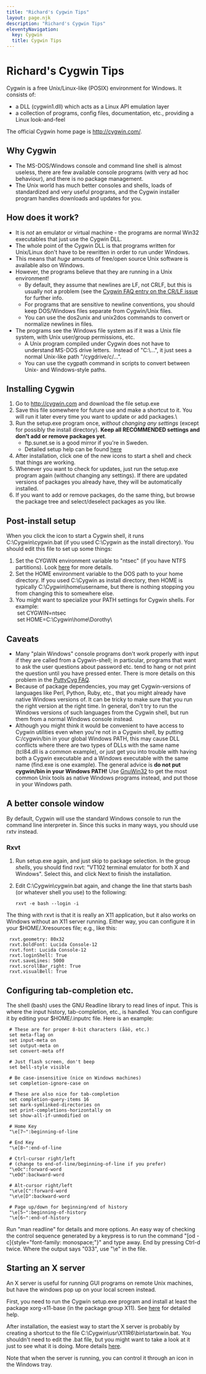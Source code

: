 ```yaml
---
title: "Richard's Cygwin Tips"
layout: page.njk
description: "Richard's Cygwin Tips"
eleventyNavigation:
  key: Cygwin
  title: Cygwin Tips
---
```

# Richard\'s Cygwin Tips

Cygwin is a free Unix/Linux-like (POSIX) environment for Windows. It
consists of:

-   a DLL (cygwin1.dll) which acts as a Linux API emulation layer
-   a collection of programs, config files, documentation, etc.,
    providing a Linux look-and-feel

The official Cygwin home page is <http://cygwin.com/>.

## Why Cygwin

-   The MS-DOS/Windows console and command line shell is almost useless,
    there are few available console programs (with very ad hoc
    behaviour), and there is no package management.
-   The Unix world has much better consoles and shells, loads of
    standardized and very useful programs, and the Cygwin installer
    program handles downloads and updates for you.

## How does it work?

-   It is *not* an emulator or virtual machine - the programs are normal
    Win32 executables that just use the Cygwin DLL.
-   The whole point of the Cygwin DLL is that programs written for
    Unix/Linux don\'t have to be rewritten in order to run under
    Windows.
-   This means that *huge* amounts of free/open source Unix software is
    available also on Windows.
-   However, the programs believe that they are running in a Unix
    environment!
    -   By default, they assume that newlines are LF, not CRLF, but this
        is usually not a problem (see the [Cygwin FAQ entry on the CR/LF
        issue](http://cygwin.com/faq/faq-nochunks.html#faq.api.cr-lf)
        for further info.
    -   For programs that are sensitive to newline conventions, you
        should keep DOS/Windows files separate from Cygwin/Unix files.
    -   You can use the dos2unix and unix2dos commands to convert or
        normalize newlines in files.
-   The programs see the Windows file system as if it was a Unix file
    system, with Unix user/group permissions, etc.
    -   A Unix program compiled under Cygwin does not have to understand
        MS-DOS drive letters.  Instead of \"C:\\\...\", it just sees a
        normal Unix-like path \"/cygdrive/c/\...\".
    -   You can use the cygpath command in scripts to convert between
        Unix- and Windows-style paths.

## Installing Cygwin

1.  Go to <http://cygwin.com> and download the file setup.exe
2.  Save this file somewhere for future use and make a shortcut to it.
    You will run it later every time you want to update or add
    packages.\
3.  Run the setup.exe program once, *without changing any settings*
    (except for possibly the install directory). **Keep all RECOMMENDED
    settings and don\'t add or remove packages yet**.
    -   ftp.sunet.se is a good mirror if you\'re in Sweden.
    -   Detailed setup help can be found
        [here](http://cygwin.com/cygwin-ug-net/setup-net.html)
4.  After installation, click one of the new icons to start a shell and
    check that things are working.
5.  Whenever you want to check for updates, just run the setup.exe
    program again (without changing any settings). If there are updated
    versions of packages you already have, they will be automatically
    installed.
6.  If you want to add or remove packages, do the same thing, but browse
    the package tree and select/deselect packages as you like.

## Post-install setup

When you click the icon to start a Cygwin shell, it runs
C:\\Cygwin\\cygwin.bat (if you used C:\\Cygwin as the install
directory). You should edit this file to set up some things:

1.  Set the CYGWIN environment variable to \"ntsec\" (if you have NTFS
    partitions). Look
    [here](http://cygwin.com/cygwin-ug-net/using-cygwinenv.html) for
    more details.
2.  Set the HOME environment variable to the DOS path to your home
    directory. If you used C:\\Cygwin as install directory, then HOME is
    typically C:\\Cygwin\\home\\username, but there is nothing stopping
    you from changing this to somewhere else.
3.  You might want to specialize your PATH settings for Cygwin shells.
    For example:\
     set CYGWIN=ntsec\
     set HOME=C:\\Cygwin\\home\\Dorothy\

## Caveats

-   Many \"plain Windows\" console programs don\'t work properly with
    input if they are called from a Cygwin-shell; in particular,
    programs that want to ask the user questions about password etc.
    tend to hang or not print the question until you have pressed enter.
    There is more details on this problem in the [PuttyCyg
    FAQ](http://code.google.com/p/puttycyg/wiki/FAQ).
-   Because of package dependencies, you may get Cygwin-versions of
    languages like Perl, Python, Ruby, etc., that you might already have
    native Windows versions of. It can be tricky to make sure that you
    run the right version at the right time. In general, don\'t try to
    run the Windows versions of such languages from the Cygwin shell,
    but run them from a normal Windows console instead.
-   Although you might think it would be convenient to have access to
    Cygwin utilities even when you\'re not in a Cygwin shell, by putting
    C:/cygwin/bin in your global Windows PATH, this may cause DLL
    conflicts where there are two types of DLLs with the same name
    (tcl84.dll is a common example), or just get you into trouble with
    having both a Cygwin executable and a Windows executable with the
    same name (find.exe is one example). The general advice is **do not
    put cygwin/bin in your Windows PATH!** Use
    [GnuWin32](http://gnuwin32.sourceforge.net/) to get the most common
    Unix tools as native Windows programs instead, and put those in your
    Windows path.

## A better console window

By default, Cygwin will use the standard Windows console to run the
command line interpreter in. Since this sucks in many ways, you should
use rxtv instead.

### Rxvt

1.  Run setup.exe again, and just skip to package selection. In the
    group *shells*, you should find rxvt: \"VT102 terminal emulator for
    both X and Windows\". Select this, and click Next to finish the
    installation.

2.  Edit C:\\Cygwin\\cygwin.bat again, and change the line that starts
    bash (or whatever shell you use) to the following:

        rxvt -e bash --login -i

The thing with rxvt is that it is really an X11 application, but it also
works on Windows without an X11 server running. Either way, you can
configure it in your \$HOME/.Xresources file; e.g., like this:

     rxvt.geometry: 80x32
     rxvt.boldFont: Lucida Console-12
     rxvt.font: Lucida Console-12
     rxvt.loginShell: True
     rxvt.saveLines: 5000
     rxvt.scrollBar_right: True
     rxvt.visualBell: True

## Configuring tab-completion etc.

The shell (bash) uses the GNU Readline library to read lines of input.
This is where the input history, tab-completion, etc., is handled. You
can configure it by editing your \$HOME/.inputrc file. Here is an
example:

     # These are for proper 8-bit characters (åäö, etc.)
     set meta-flag on
     set input-meta on
     set output-meta on
     set convert-meta off

     # Just flash screen, don't beep
     set bell-style visible

     # Be case-insensitive (nice on Windows machines)
     set completion-ignore-case on

     # These are also nice for tab-completion
     set completion-query-items 16
     set mark-symlinked-directories on
     set print-completions-horizontally on
     set show-all-if-unmodified on

     # Home Key
     "\e[7~":beginning-of-line

     # End Key
     "\e[8~":end-of-line

     # Ctrl-cursor right/left
     # (change to end-of-line/beginning-of-line if you prefer)
     "\eOc":forward-word
     "\eOd":backward-word

     # Alt-cursor right/left
     "\e\e[C":forward-word
     "\e\e[D":backward-word

     # Page up/down for beginning/end of history
     "\e[5~":beginning-of-history
     "\e[6~":end-of-history

Run \"man readline\" for details and more options. An easy way of
checking the control sequence generated by a keypress is to run the
command \"[od -c]{style="font-family: monospace;"}\" and type away. End
by pressing Ctrl-d twice. Where the output says \"033\", use \"\\e\" in
the file.

## Starting an X server

An X server is useful for running GUI programs on remote Unix machines,
but have the windows pop up on your local screen instead.

First, you need to run the Cygwin setup.exe program and install at least
the package xorg-x11-base (in the package group X11). See
[here](http://x.cygwin.com/docs/ug/setup-cygwin-x-installing.html) for
detailed help.

After installation, the easiest way to start the X server is probably by
creating a shortcut to the file
C:\\Cygwin\\usr\\X11R6\\bin\\startxwin.bat. You shouldn\'t need to edit
the .bat file, but you might want to take a look at it just to see what
it is doing. More details
[here](http://x.cygwin.com/docs/ug/using.html).

Note that when the server is running, you can control it through an icon
in the Windows tray.
